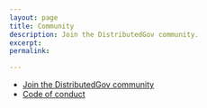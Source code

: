 ```yaml
---
layout: page
title: Community
description: Join the DistributedGov community.
excerpt: 
permalink: 

---
```


* [Join the DistributedGov community](https://distributedgov.herokuapp.com/)
* [Code of conduct](/conduct)